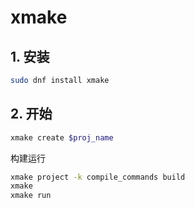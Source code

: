 # xmake

## 1. 安装

```sh
sudo dnf install xmake
```

## 2. 开始

```sh
xmake create $proj_name
```

构建运行

```sh
xmake project -k compile_commands build
xmake
xmake run
```
